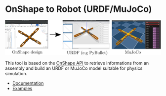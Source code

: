 # OnShape to Robot (URDF/MuJoCo)

<p align="center">
<img src="docs/source/_static/img/main_white.png" />
</p>

This tool is based on the [OnShape API](https://dev-portal.onshape.com/) to retrieve
informations from an assembly and build an URDF or MuJoCo model suitable for physics
simulation.

* [Documentation](https://onshape-to-robot.readthedocs.io/)
* [Examples](https://github.com/rhoban/onshape-to-robot-examples)